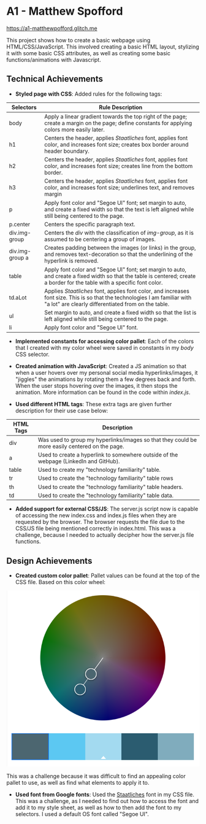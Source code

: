 # A1 - Matthew Spofford

<https://a1-matthewpofford.glitch.me>

This project shows how to create a basic webpage using HTML/CSS/JavaScript. This involved creating a basic HTML layout, stylizing it with some basic CSS attributes, as well as creating some basic functions/animations with Javascript.

## Technical Achievements

- **Styled page with CSS**: Added rules for the following tags:

| Selectors | Rule Description |
| ----------| -----------------|
| body | Apply a linear gradient towards the top right of the page; create a margin on the page; define constants for applying colors more easily later. |
| h1 | Centers the header, applies  *Staatliches* font, applies font color, and increases font size; creates box border around header boundary. |
| h2 | Centers the header, applies  *Staatliches* font, applies font color, and increases font size; creates line from the bottom border. |
| h3 | Centers the header, applies  *Staatliches* font, applies font color, and increases font size; underlines text, and removes margin |
| p | Apply font color and "Segoe UI" font; set margin to auto, and create a fixed width so that the text is left aligned while still being centered to the page. |
| p.center | Centers the specific paragraph text. |
| div.img-group | Centers the *div* with the classification of *img-group*, as it is assumed to be centering a group of images. |
| div.img-group a | Creates padding between the images (or links) in the group, and removes text-decoration so that the underlining of the hyperlink is removed. |
| table | Apply font color and "Segoe UI" font; set margin to auto, and create a fixed width so that the table is centered; create a border for the table with a specific font color. |
| td.aLot | Applies *Staatliches* font, applies font color, and increases font size. This is so that the technologies I am familiar with "a lot" are clearly differentiated from on the table. |
| ul | Set margin to auto, and create a fixed width so that the list is left aligned while still being centered to the page. |
| li | Apply font color and "Segoe UI" font. |

- **Implemented constants for accessing color pallet**: Each of the colors that I created with my color wheel were saved in constants in my *body* CSS selector.

- **Created animation with JavaScript**: Created a JS animation so that when a user hovers over my personal social media hyperlinks/images, it "jiggles" the animations by rotating them a few degrees back and forth. When the user stops hovering over the images, it then stops the animation. More information can be found in the code within *index.js*.

- **Used different HTML tags**: These extra tags are given further description for their use case below:

| HTML Tags | Description |
| --------- | ----------- |
| div | Was used to group my hyperlinks/images so that they could be more easily centered on the page. |
| a | Used to create a hyperlink to somewhere outside of the webpage (LinkedIn and GitHub). |
| table | Used to create my "technology familiarity" table. |
| tr | Used to create the "technology familiarity" table rows |
| th | Used to create the "technology familiarity" table headers. |
| td | Used to create the "technology familiarity" table data. |

- **Added support for external CSS/JS**: The server.js script now is capable of accessing the new index.css and index.js files when they are requested by the browser. The browser requests the file due to the CSS/JS file being mentioned correctly in index.html. This was a challenge, because I needed to actually decipher how the server.js file functions.

## Design Achievements

- **Created custom color pallet**: Pallet values can be found at the top of the CSS file. Based on this color wheel:

![color wheel](color_wheel.png)

This was a challenge because it was difficult to find an appealing color pallet to use, as well as find what elements to apply it to.

- **Used font from Google fonts**: Used the [Staatliches](https://fonts.google.com/specimen/Staatliches?sort=popularity) font in my CSS file. This was a challenge, as I needed to find out how to access the font and add it to my style sheet, as well as how to then add the font to my selectors. I used a default OS font called "Segoe UI".